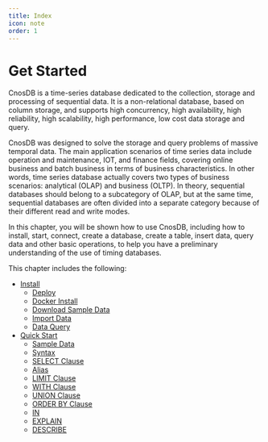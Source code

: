 ```yaml
---
title: Index
icon: note
order: 1
---
```


# Get Started

CnosDB is a time-series database dedicated to the collection, storage and processing of sequential data. It is a non-relational database, based on column storage, and supports high concurrency, high availability, high reliability, high scalability, high performance, low cost data storage and query.

CnosDB was designed to solve the storage and query problems of massive temporal data. The main application scenarios of time series data include operation and maintenance, IOT, and finance fields, covering online business and batch business in terms of business characteristics. In other words, time series database actually covers two types of business scenarios: analytical (OLAP) and business (OLTP). In theory, sequential databases should belong to a subcategory of OLAP, but at the same time, sequential databases are often divided into a separate category because of their different read and write modes.

In this chapter, you will be shown how to use CnosDB, including how to install, start, connect, create a database, create a table, insert data, query data and other basic operations, to help you have a preliminary understanding of the use of timing databases.

This chapter includes the following:

- [Install](./install.md)
  - [Deploy](./install.md#deploy)
  - [Docker Install](./install.md#docker-install)
  - [Download Sample Data](./install.md#download-sample-datao)
  - [Import Data](./install.md#import-data)
  - [Data Query](./install.md#data-query)
- [Quick Start](./quick_start.md)
  - [Sample Data](./quick_start.md#sample-data)
  - [Syntax](./quick_start.md#syntax)
  - [SELECT Clause](./quick_start.md#select-clause)
  - [Alias](./quick_start.md#alias)
  - [LIMIT Clause](./quick_start.md#limit-clause)
  - [WITH Clause](./quick_start.md#with-clause)
  - [UNION Clause](./quick_start.md#union-clause)
  - [ORDER BY Clause](./quick_start.md#order-by-clause)
  - [IN](./quick_start.md#in)
  - [EXPLAIN](./quick_start.md#explain)
  - [DESCRIBE](./quick_start.md#describe)


